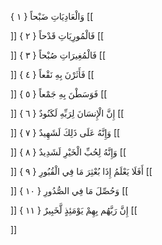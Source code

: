 وَالْعَادِيَاتِ ضَبْحاً { ۱ }
[[


]] 
فَالْمُورِيَاتِ قَدْحاً { ۲ }
[[


]] 
فَالْمُغِيرَاتِ صُبْحاً { ۳ }
[[


]] 
فَأَثَرْنَ بِهِ نَقْعاً { ٤ }
[[


]] 
فَوَسَطْنَ بِهِ جَمْعاً { ٥ }
[[


]] 
إِنَّ الْإِنسَانَ لِرَبِّهِ لَكَنُودٌ { ٦ }
[[


]] 
وَإِنَّهُ عَلَى ذَلِكَ لَشَهِيدٌ { ٧ }
[[


]] 
وَإِنَّهُ لِحُبِّ الْخَيْرِ لَشَدِيدٌ { ۸ }
[[


]] 
أَفَلَا يَعْلَمُ إِذَا بُعْثِرَ مَا فِي الْقُبُورِ { ۹ }
[[


]] 
وَحُصِّلَ مَا فِي الصُّدُورِ { ۱۰ }
[[


]] 
إِنَّ رَبَّهُم بِهِمْ يَوْمَئِذٍ لَّخَبِيرٌ { ۱۱ }
[[


]]